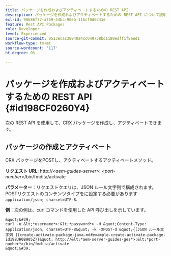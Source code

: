 ```yaml
---
title: パッケージを作成およびアクティベートするための REST API
description: パッケージを作成およびアクティベートするための REST API について説明します。
exl-id: 90686f77-a769-44bc-90eb-116cf9d0341e
feature: Rest API Packages
role: Developer
level: Experienced
source-git-commit: 0513ecac38840a4cc649758bd1180edff1f8aed1
workflow-type: tm+mt
source-wordcount: '117'
ht-degree: 0%

---
```


# パッケージを作成およびアクティベートするための REST API {#id198CF0260Y4}

次の REST API を使用して、CRX パッケージを作成し、アクティベートできます。

## パッケージの作成とアクティベート

CRX パッケージをPOSTし、アクティベートするアクティベートメソッド。

**リクエスト URL**: http://*&lt;aem-guides-server>*: *&lt;port-number>*/bin/fmdita/activate

**パラメーター**：リクエストクエリは、JSON ルール文字列で構成されます。 POSTリクエストのコンテンツタイプをに設定する必要があります `application/json; charset=UTF-8`.

**例**：次の例は、curl コマンドを使用した API 呼び出しを示しています。

    &quot;&#39;
    curl -u &lt;*username*>:&lt;*password*> -H &quot;Content-Type: application/json; charset=UTF-8&quot; -k -XPOST-d &quot;{[JSON ルール文字列 ](create-activate-package-java.md#example-create-activate-package-id198JH0B905Z)}&quot; http://&lt;*aem-server-guides-ges*>:&lt;*port-number*>/bin/fmdita/activate
    &quot;&#39;
